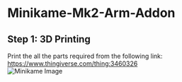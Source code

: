 # Minikame-Mk2-Arm-Addon

## Step 1: 3D Printing

Print the all the parts required from the following link: https://www.thingiverse.com/thing:3460326<br/>
![Minikame Image](https://github.com/LakshBhambhani/Minikame-Mk2-Arm-Addon/blob/master/Pictures/IMG_1931.JPG)

